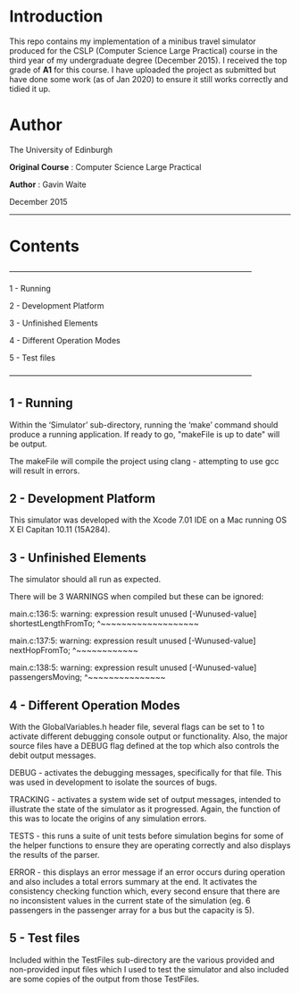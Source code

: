 # Introduction

This repo contains my implementation of a minibus travel simulator produced for the CSLP (Computer Science Large Practical) course in the third year of my undergraduate degree (December 2015). I received the top grade of **A1** for this course. I have uploaded the project as submitted but have done some work (as of Jan 2020) to ensure it still works correctly and tidied it up.

# Author

The University of Edinburgh

**Original Course** : Computer Science Large Practical

**Author** : Gavin Waite

December 2015

***

 # Contents
———————————————————————————————

1 - Running

2 - Development Platform

3 - Unfinished Elements

4 - Different Operation Modes

5 - Test files

———————————————————————————————

## 1 - Running

Within the ‘Simulator’ sub-directory, running the ‘make’ command should produce a running application. If ready to go, "makeFile is up to date" will be output.

The makeFile will compile the project using clang - attempting to use gcc will result in errors.




## 2 - Development Platform

This simulator was developed with the Xcode 7.01 IDE on a Mac running OS X El Capitan 10.11 (15A284).


## 3 - Unfinished Elements

The simulator should all run as expected.

There will be 3 WARNINGS when compiled but these can be ignored:

main.c:136:5: warning: expression result unused [-Wunused-value]
    shortestLengthFromTo;
    ^~~~~~~~~~~~~~~~~~~~
    
main.c:137:5: warning: expression result unused [-Wunused-value]
    nextHopFromTo;
    ^~~~~~~~~~~~~
    
main.c:138:5: warning: expression result unused [-Wunused-value]
    passengersMoving;
    ^~~~~~~~~~~~~~~~ 


## 4 - Different Operation Modes

With the GlobalVariables.h header file, several flags can be set to 1 to activate different debugging console output or functionality. Also, the major source files have a DEBUG flag defined at the top which also controls the debit output messages.

DEBUG - activates the debugging messages, specifically for that file. This was used in development to isolate the sources of bugs.

TRACKING - activates a system wide set of output messages, intended to illustrate the state of the simulator as it progressed. Again, the function of this was to locate the origins of any simulation errors.

TESTS - this runs a suite of unit tests before simulation begins for some of the helper functions to ensure they are operating correctly and also displays the results of the parser.

ERROR - this displays an error message if an error occurs during operation and also includes a total errors summary at the end. It activates the consistency checking function which, every second ensure that there are no inconsistent values in the current state of the simulation (eg. 6 passengers in the passenger array for a bus but the capacity is 5).


## 5 - Test files

Included within the TestFiles sub-directory are the various provided and non-provided input files which I used to test the simulator and also included are some copies of the output from those TestFiles.

